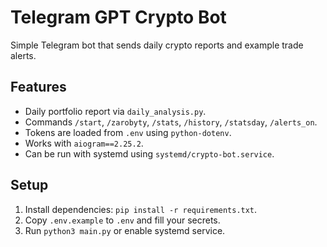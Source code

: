 # Telegram GPT Crypto Bot

Simple Telegram bot that sends daily crypto reports and example trade alerts.

## Features
- Daily portfolio report via `daily_analysis.py`.
- Commands `/start`, `/zarobyty`, `/stats`, `/history`, `/statsday`, `/alerts_on`.
- Tokens are loaded from `.env` using `python-dotenv`.
- Works with `aiogram==2.25.2`.
- Can be run with systemd using `systemd/crypto-bot.service`.

## Setup
1. Install dependencies: `pip install -r requirements.txt`.
2. Copy `.env.example` to `.env` and fill your secrets.
3. Run `python3 main.py` or enable systemd service.
